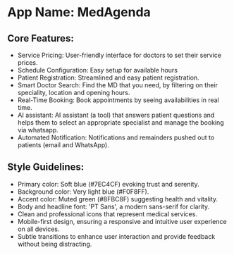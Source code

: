 # **App Name**: MedAgenda

## Core Features:

- Service Pricing: User-friendly interface for doctors to set their service prices.
- Schedule Configuration: Easy setup for available hours
- Patient Registration: Streamlined and easy patient registration.
- Smart Doctor Search: Find the MD that you need, by filtering on their speciality, location and opening hours.
- Real-Time Booking: Book appointments by seeing availabilities in real time.
- AI assistant: AI assistant (a tool) that answers patient questions and helps them to select an appropriate specialist and manage the booking via whatsapp.
- Automated Notification: Notifications and remainders pushed out to patients (email and WhatsApp).

## Style Guidelines:

- Primary color: Soft blue (#7EC4CF) evoking trust and serenity.
- Background color: Very light blue (#F0F8FF). 
- Accent color: Muted green (#8FBC8F) suggesting health and vitality.
- Body and headline font: 'PT Sans', a modern sans-serif for clarity.
- Clean and professional icons that represent medical services.
- Mobile-first design, ensuring a responsive and intuitive user experience on all devices.
- Subtle transitions to enhance user interaction and provide feedback without being distracting.